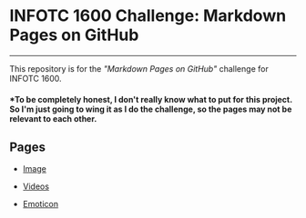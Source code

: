 # INFOTC 1600 Challenge: Markdown Pages on GitHub

---

This repository is for the *"Markdown Pages on GitHub"* challenge for INFOTC 1600.

#### *To be completely honest, I don't really know what to put for this project. So I'm just going to wing it as I do the challenge, so the pages may not be relevant to each other.

## Pages

* [Image](Page_1.md)

* [Videos](Page_3.md)

* [Emoticon](Page_2.md)
